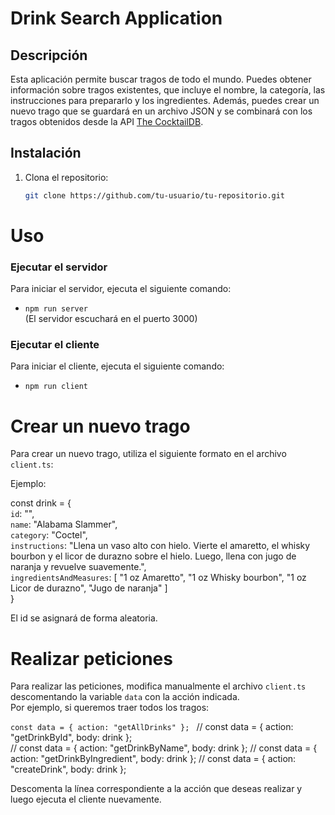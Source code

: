 # Drink Search Application

## Descripción

Esta aplicación permite buscar tragos de todo el mundo. Puedes obtener información sobre tragos existentes, que incluye el nombre, la categoría, las instrucciones para prepararlo y los ingredientes. Además, puedes crear un nuevo trago que se guardará en un archivo JSON y se combinará con los tragos obtenidos desde la API [The CocktailDB](https://www.thecocktaildb.com/).

## Instalación

1. Clona el repositorio:
   ```bash
   git clone https://github.com/tu-usuario/tu-repositorio.git
   ```

# Uso

### Ejecutar el servidor

Para iniciar el servidor, ejecuta el siguiente comando:

- `npm run server`  
  (El servidor escuchará en el puerto 3000)

### Ejecutar el cliente

Para iniciar el cliente, ejecuta el siguiente comando:

- `npm run client`

# Crear un nuevo trago

Para crear un nuevo trago, utiliza el siguiente formato en el archivo `client.ts`:

Ejemplo:

const drink = {  
`id`: "",  
`name`: "Alabama Slammer",  
`category`: "Coctel",  
`instructions`: "Llena un vaso alto con hielo. Vierte el amaretto, el whisky bourbon y el licor de durazno sobre el hielo. Luego, llena con jugo de naranja y revuelve suavemente.",  
`ingredientsAndMeasures`: [
"1 oz Amaretto",
"1 oz Whisky bourbon",
"1 oz Licor de durazno",
"Jugo de naranja"
]  
}

El id se asignará de forma aleatoria.

# Realizar peticiones

Para realizar las peticiones, modifica manualmente el archivo `client.ts` descomentando la variable `data` con la acción indicada.  
Por ejemplo, si queremos traer todos los tragos:

`const data = { action: "getAllDrinks" }; `
// const data = { action: "getDrinkById", body: drink };  
// const data = { action: "getDrinkByName", body: drink };
// const data = { action: "getDrinkByIngredient", body: drink };
// const data = { action: "createDrink", body: drink };

Descomenta la línea correspondiente a la acción que deseas realizar y luego ejecuta el cliente nuevamente.
